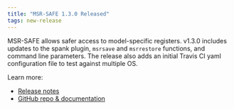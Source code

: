 ```yaml
---
title: "MSR-SAFE 1.3.0 Released"
tags: new-release
---
```


MSR-SAFE allows safer access to model-specific registers. v1.3.0 includes updates to the spank plugin, `msrsave` and `msrrestore` functions, and command line parameters. The release also adds an initial Travis CI yaml configuration file to test against multiple OS.

Learn more:
- [Release notes](https://github.com/LLNL/msr-safe/releases/tag/v1.3.0)
- [GitHub repo & documentation](https://github.com/LLNL/msr-safe)
